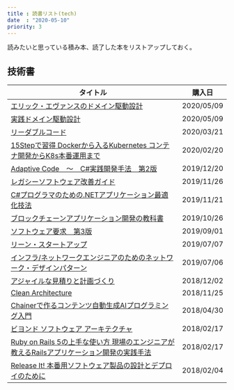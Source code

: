```yaml
---
title : 読書リスト(tech)
date  : "2020-05-10"
priority: 3
---
```


読みたいと思っている積み本、読了した本をリストアップしておく。


## 技術書

|タイトル|購入日|
|---|---|
|[エリック・エヴァンスのドメイン駆動設計](https://www.amazon.co.jp/gp/product/B00GRKD6XU/ref=ppx_yo_dt_b_d_asin_title_o01?ie=UTF8&psc=1)|2020/05/09|
|[実践ドメイン駆動設計](https://www.amazon.co.jp/gp/product/B00UX9VJGW/ref=ppx_yo_dt_b_d_asin_title_o00?ie=UTF8&psc=1)|2020/05/09|
|[リーダブルコード](https://www.amazon.co.jp/gp/product/4873115655/ref=ppx_yo_dt_b_asin_title_o04_s00?ie=UTF8&psc=1)|2020/03/21|
|[15Stepで習得 Dockerから入るKubernetes コンテナ開発からK8s本番運用まで](https://www.amazon.co.jp/gp/product/4865941614/ref=ppx_yo_dt_b_asin_title_o00_s00?ie=UTF8&psc=1)|2020/02/20|
|[Adaptive Code　～　C#実践開発手法　第2版](https://www.amazon.co.jp/gp/product/B07DJ2BL4Y/ref=ppx_yo_dt_b_d_asin_title_o05?ie=UTF8&psc=1)|2019/12/20|
|[レガシーソフトウェア改善ガイド](https://www.amazon.co.jp/gp/product/B01MSLAFPT/ref=ppx_yo_dt_b_d_asin_title_o00?ie=UTF8&psc=1)|2019/11/26|
|[C#プログラマのための.NETアプリケーション最適化技法](https://www.amazon.co.jp/gp/product/B00G9QJ91K/ref=ppx_yo_dt_b_d_asin_title_o01?ie=UTF8&psc=1)|2019/11/21|
|[ブロックチェーンアプリケーション開発の教科書](https://www.amazon.co.jp/gp/product/B079JYHZY3/ref=ppx_yo_dt_b_d_asin_title_o09?ie=UTF8&psc=1)|2019/10/26|
|[ソフトウェア要求　第3版](https://www.amazon.co.jp/gp/product/B00RKWXDE6/ref=ppx_yo_dt_b_d_asin_title_o02?ie=UTF8&psc=1)|2019/09/01|
|[リーン・スタートアップ](https://www.amazon.co.jp/gp/product/B00F3UTIQY/ref=ppx_yo_dt_b_d_asin_title_o03?ie=UTF8&psc=1)|2019/07/07|
|[インフラ/ネットワークエンジニアのためのネットワーク・デザインパターン](https://www.amazon.co.jp/gp/product/B019I6LSEI/ref=ppx_yo_dt_b_d_asin_title_o04?ie=UTF8&psc=1)|2019/07/06|
|[アジャイルな見積りと計画づくり](https://www.amazon.co.jp/gp/product/B00IR1HYGW/ref=ppx_yo_dt_b_d_asin_title_o02?ie=UTF8&psc=1)|2018/12/02|
|[Clean Architecture](https://www.amazon.co.jp/gp/product/4048930656/ref=ppx_yo_dt_b_asin_title_o03_s00?ie=UTF8&psc=1)|2018/11/25|
|[Chainerで作るコンテンツ自動生成AIプログラミング入門](https://www.amazon.co.jp/gp/product/4863542348/ref=ppx_yo_dt_b_asin_title_o02_s00?ie=UTF8&psc=1)|2018/04/30|
|[ビヨンド ソフトウェア アーキテクチャ](https://www.amazon.co.jp/gp/product/B015WE7HQ8/ref=ppx_yo_dt_b_d_asin_title_o05?ie=UTF8&psc=1)|2018/02/17|
|[Ruby on Rails 5の上手な使い方 現場のエンジニアが教えるRailsアプリケーション開発の実践手法](https://www.amazon.co.jp/gp/product/B07876MBX3/ref=ppx_yo_dt_b_d_asin_title_o06?ie=UTF8&psc=1)|2018/02/17|
|[Release It! 本番用ソフトウェア製品の設計とデプロイのために](https://www.amazon.co.jp/gp/product/4274067491/ref=ppx_yo_dt_b_asin_title_o07_s00?ie=UTF8&psc=1)|2018/02/04|


